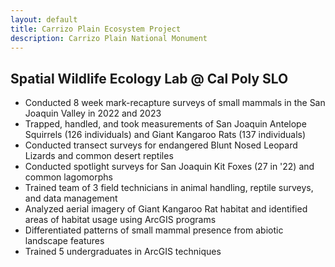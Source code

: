 ```yaml
---
layout: default
title: Carrizo Plain Ecosystem Project
description: Carrizo Plain National Monument
---
```

## Spatial Wildlife Ecology Lab @ Cal Poly SLO

- Conducted 8 week mark-recapture surveys of small mammals in the San Joaquin Valley in 2022 and 2023
- Trapped, handled, and took measurements of San Joaquin Antelope Squirrels (126 individuals) and Giant Kangaroo Rats (137 individuals)
- Conducted transect surveys for endangered Blunt Nosed Leopard Lizards and common desert reptiles
- Conducted spotlight surveys for San Joaquin Kit Foxes (27 in '22) and common lagomorphs
- Trained team of 3 field technicians in animal handling, reptile surveys, and data management
- Analyzed aerial imagery of Giant Kangaroo Rat habitat and identified areas of habitat usage using ArcGIS programs
- Differentiated patterns of small mammal presence from abiotic landscape features
- Trained 5 undergraduates in ArcGIS techniques

